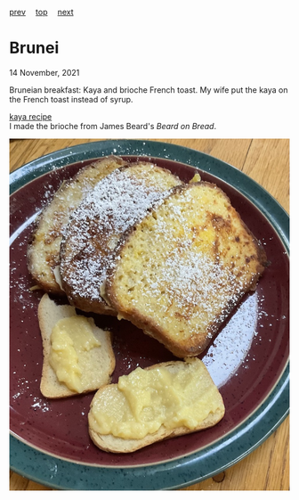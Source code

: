 [prev](brazil.md)&emsp;
[top](../index.md)&emsp;
[next](bulgaria.md)
# Brunei
14 November, 2021


Bruneian breakfast: Kaya and brioche French toast. My wife put the kaya
on the French toast instead of syrup.

[kaya recipe](https://rhubarbfool.co.uk/2012/09/28/brunei-breakfast-and-best-brioche-recipe/)<br>
I made the brioche from James Beard's _Beard on Bread_.

![french toast](images/brunei.jpeg)